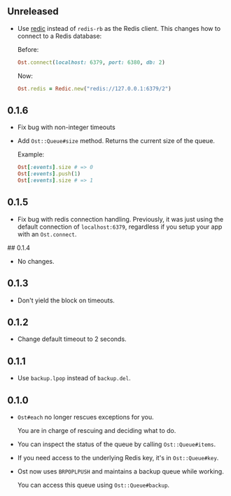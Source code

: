 ## Unreleased

* Use [redic][redic] instead of `redis-rb` as the Redis client. This changes
  how to connect to a Redis database:

  Before:

  ```ruby
  Ost.connect(localhost: 6379, port: 6380, db: 2)
  ```

  Now:

  ```ruby
  Ost.redis = Redic.new("redis://127.0.0.1:6379/2")
  ```

## 0.1.6

* Fix bug with non-integer timeouts

* Add `Ost::Queue#size` method. Returns the current size of the queue.

  Example:

  ```ruby
  Ost[:events].size # => 0
  Ost[:events].push(1)
  Ost[:events].size # => 1
  ```

## 0.1.5

* Fix bug with redis connection handling. Previously, it was just using the default connection
  of `localhost:6379`, regardless if you setup your app with an `Ost.connect`.

## 0.1.4

* No changes.

## 0.1.3

* Don't yield the block on timeouts.

## 0.1.2

* Change default timeout to 2 seconds.

## 0.1.1

* Use `backup.lpop` instead of `backup.del`.

## 0.1.0

* `Ost#each` no longer rescues exceptions for you.

    You are in charge of rescuing and deciding what to do.

* You can inspect the status of the queue by calling `Ost::Queue#items`.

* If you need access to the underlying Redis key, it's in `Ost::Queue#key`.

* Ost now uses `BRPOPLPUSH` and maintains a backup queue while working.

    You can access this queue using `Ost::Queue#backup`.

[redic]: https://github.com/amakawa/redic
